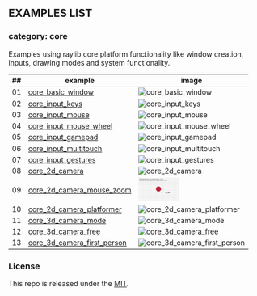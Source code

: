 ## EXAMPLES LIST

### category: core

Examples using raylib core platform functionality like window creation, inputs, drawing modes and system functionality.

| ## | example  | image  |
|----|----------|--------|
| 01 | [core_basic_window](01_core_basic_window/src/main.zig) | <img src="https://raw.githubusercontent.com/raysan5/raylib/master/examples/core/core_basic_window.png" alt="core_basic_window" width="80"> |
| 02 | [core_input_keys](02_core_input_keys/src/main.zig) | <img src="https://raw.githubusercontent.com/raysan5/raylib/master/examples/core/core_input_keys.png" alt="core_input_keys" width="80"> |
| 03 | [core_input_mouse](03_core_input_mouse/src/main.zig) | <img src="https://github.com/raysan5/raylib/raw/master/examples/core/core_input_mouse.png" alt="core_input_mouse" width="80"> |
| 04 | [core_input_mouse_wheel](04_core_input_mouse_wheel/src/main.zig) | <img src="https://github.com/raysan5/raylib/raw/master/examples/core/core_input_mouse_wheel.png" alt="core_input_mouse_wheel" width="80"> |
| 05 | [core_input_gamepad](05_core_input_gamepad/src/main.zig) | <img src="https://github.com/raysan5/raylib/raw/master/examples/core/core_input_gamepad.png" alt="core_input_gamepad" width="80"> |
| 06 | [core_input_multitouch](06_core_input_multitouch/src/main.zig) | <img src="https://github.com/raysan5/raylib/raw/master/examples/core/core_input_multitouch.png" alt="core_input_multitouch" width="80"> |
| 07 | [core_input_gestures](07_core_input_gestures/src/main.zig) | <img src="https://github.com/raysan5/raylib/raw/master/examples/core/core_input_gestures.png" alt="core_input_gestures" width="80"> |
| 08 | [core_2d_camera](08_core_2d_camera/src/main.zig) | <img src="https://github.com/raysan5/raylib/raw/master/examples/core/core_2d_camera.png" alt="core_2d_camera" width="80"> |
| 09 | [core_2d_camera_mouse_zoom](09_core_2d_camera_mouse_zoom/src/main.zig) | <img src="https://github.com/raysan5/raylib/raw/master/examples/core/core_2d_camera_mouse_zoom.png" alt="core_2d_camera_mouse_zoom" width="80"> |
| 10 | [core_2d_camera_platformer](10_core_2d_camera_platformer/src/main.zig) | <img src="https://github.com/raysan5/raylib/raw/master/examples/core/core_2d_camera_platformer.png" alt="core_2d_camera_platformer" width="80"> |
| 11 | [core_3d_camera_mode](11_core_3d_camera_mode/src/main.zig) | <img src="https://github.com/raysan5/raylib/raw/master/examples/core/core_3d_camera_mode.png" alt="core_3d_camera_mode" width="80"> |
| 12 | [core_3d_camera_free](12_core_3d_camera_free/src/main.zig) | <img src="https://github.com/raysan5/raylib/raw/master/examples/core/core_3d_camera_free.png" alt="core_3d_camera_free" width="80"> |
| 13 | [core_3d_camera_first_person](13_core_3d_camera_first_person/src/main.zig) | <img src="https://github.com/raysan5/raylib/raw/master/examples/core/core_3d_camera_first_person.png" alt="core_3d_camera_first_person" width="80"> |

### License

This repo is released under the [MIT](https://github.com/thechampagne/raylib-zig/blob/main/LICENSE).
